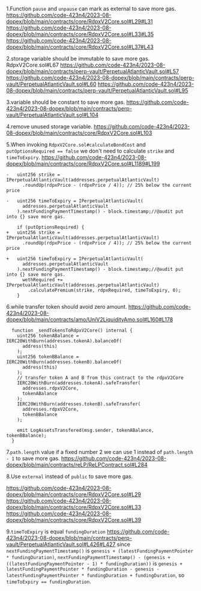 1.Function `pause` and `unpause` can mark as external to save more gas.
https://github.com/code-423n4/2023-08-dopex/blob/main/contracts/core/RdpxV2Core.sol#L29#L31
https://github.com/code-423n4/2023-08-dopex/blob/main/contracts/core/RdpxV2Core.sol#L33#L35
https://github.com/code-423n4/2023-08-dopex/blob/main/contracts/core/RdpxV2Core.sol#L37#L43


2.storage variable should be immutable to save more gas.
RdpxV2Core.sol#L67
https://github.com/code-423n4/2023-08-dopex/blob/main/contracts/perp-vault/PerpetualAtlanticVault.sol#L57
https://github.com/code-423n4/2023-08-dopex/blob/main/contracts/perp-vault/PerpetualAtlanticVault.sol#L60
https://github.com/code-423n4/2023-08-dopex/blob/main/contracts/perp-vault/PerpetualAtlanticVault.sol#L95


3.variable should be constant to save more gas.
https://github.com/code-423n4/2023-08-dopex/blob/main/contracts/perp-vault/PerpetualAtlanticVault.sol#L104

4.remove unused storage variable.
https://github.com/code-423n4/2023-08-dopex/blob/main/contracts/core/RdpxV2Core.sol#L103

5.When invoking `RdpxV2Core.sol#calculateBondCost` and `putOptionsRequired == false` we don't need to calculate  `strike` and `timeToExpiry`.
https://github.com/code-423n4/2023-08-dopex/blob/main/contracts/core/RdpxV2Core.sol#L1189#L199
```solidity
-   uint256 strike = IPerpetualAtlanticVault(addresses.perpetualAtlanticVault)
      .roundUp(rdpxPrice - (rdpxPrice / 4)); // 25% below the current price

-   uint256 timeToExpiry = IPerpetualAtlanticVault(
      addresses.perpetualAtlanticVault
    ).nextFundingPaymentTimestamp() - block.timestamp;//@audit put into {} save more gas.

    if (putOptionsRequired) {
+   uint256 strike = IPerpetualAtlanticVault(addresses.perpetualAtlanticVault)
      .roundUp(rdpxPrice - (rdpxPrice / 4)); // 25% below the current price

+   uint256 timeToExpiry = IPerpetualAtlanticVault(
      addresses.perpetualAtlanticVault
    ).nextFundingPaymentTimestamp() - block.timestamp;//@audit put into {} save more gas.
      wethRequired += IPerpetualAtlanticVault(addresses.perpetualAtlanticVault)
        .calculatePremium(strike, rdpxRequired, timeToExpiry, 0);
    }
```

6.while transfer token should avoid zero amount.
https://github.com/code-423n4/2023-08-dopex/blob/main/contracts/amo/UniV2LiquidityAmo.sol#L160#L178

```solidity
  function _sendTokensToRdpxV2Core() internal {
    uint256 tokenABalance = IERC20WithBurn(addresses.tokenA).balanceOf(
      address(this)
    );
    uint256 tokenBBalance = IERC20WithBurn(addresses.tokenB).balanceOf(
      address(this)
    );
    // transfer token A and B from this contract to the rdpxV2Core
    IERC20WithBurn(addresses.tokenA).safeTransfer(
      addresses.rdpxV2Core,
      tokenABalance
    );
    IERC20WithBurn(addresses.tokenB).safeTransfer(
      addresses.rdpxV2Core,
      tokenBBalance
    );

    emit LogAssetsTransfered(msg.sender, tokenABalance, tokenBBalance);
  }
```

7.`path.length` value if a fixed number 2 we can use 1 instead of `path.length - 1` to save more gas.
https://github.com/code-423n4/2023-08-dopex/blob/main/contracts/reLP/ReLPContract.sol#L284

8.Use `external` instead of `public` to save more gas.

https://github.com/code-423n4/2023-08-dopex/blob/main/contracts/core/RdpxV2Core.sol#L29
https://github.com/code-423n4/2023-08-dopex/blob/main/contracts/core/RdpxV2Core.sol#L33
https://github.com/code-423n4/2023-08-dopex/blob/main/contracts/core/RdpxV2Core.sol#L39

9.`timeToExpiry` is equal `fundingDuration`
https://github.com/code-423n4/2023-08-dopex/blob/main/contracts/perp-vault/PerpetualAtlanticVault.sol#L426#L427
since `nextFundingPaymentTimestamp()` is `genesis + (latestFundingPaymentPointer * fundingDuration)`,
`nextFundingPaymentTimestamp() - (genesis + ((latestFundingPaymentPointer - 1) * fundingDuration))` is 
`genesis + latestFundingPaymentPointer * fundingDuration - genesis - latestFundingPaymentPointer * fundingDuration + fundingDuration`, so `timeToExpiry == fundingDuration`.

